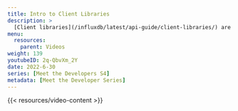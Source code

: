 ```yaml
---
title: Intro to Client Libraries
description: >
  [Client libraries](/influxdb/latest/api-guide/client-libraries/) are a powerful way to harness the power of InfluxDB's API using familiar programming languages. Here, Jay Clifford explains what client libraries are, how they work, and why you should use them when working with InfluxDB.
menu:
  resources:
    parent: Videos
weight: 139
youtubeID: 2q-QbvXm_2Y
date: 2022-6-30
series: [Meet the Developers S4]
metadata: [Meet the Developer Series]
---
```


{{< resources/video-content >}}
